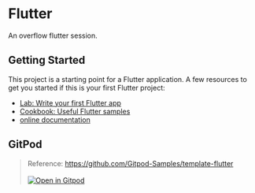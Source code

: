 # Flutter
An overflow flutter session.

## Getting Started
This project is a starting point for a Flutter application.
A few resources to get you started if this is your first Flutter project:
- [Lab: Write your first Flutter app](https://docs.flutter.dev/get-started/codelab)
- [Cookbook: Useful Flutter samples](https://docs.flutter.dev/cookbook)
- [online documentation](https://docs.flutter.dev/)

## GitPod
> Reference: https://github.com/Gitpod-Samples/template-flutter <br><br>
> [![Open in Gitpod](https://gitpod.io/button/open-in-gitpod.svg)](https://gitpod.io/#https://github.com/np-overflow/flutter/tree/Cat-App-Demo)
